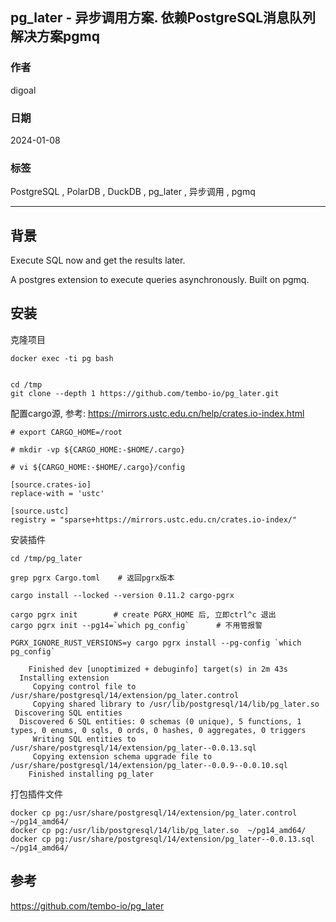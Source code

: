 ## pg_later - 异步调用方案. 依赖PostgreSQL消息队列解决方案pgmq     
                                      
### 作者                                      
digoal                                      
                                      
### 日期                                      
2024-01-08                                
                                      
### 标签                                      
PostgreSQL , PolarDB , DuckDB , pg_later , 异步调用 , pgmq          
                                      
----                                      
                                      
## 背景          
Execute SQL now and get the results later.      
  
A postgres extension to execute queries asynchronously. Built on pgmq.  
    
## 安装            
克隆项目            
```            
docker exec -ti pg bash            
            
            
cd /tmp            
git clone --depth 1 https://github.com/tembo-io/pg_later.git       
```            
            
配置cargo源, 参考: https://mirrors.ustc.edu.cn/help/crates.io-index.html            
```            
# export CARGO_HOME=/root              
              
# mkdir -vp ${CARGO_HOME:-$HOME/.cargo}              
              
# vi ${CARGO_HOME:-$HOME/.cargo}/config              
            
[source.crates-io]              
replace-with = 'ustc'              
              
[source.ustc]              
registry = "sparse+https://mirrors.ustc.edu.cn/crates.io-index/"              
```            
            
安装插件            
```            
cd /tmp/pg_later           
        
grep pgrx Cargo.toml    # 返回pgrx版本      
        
cargo install --locked --version 0.11.2 cargo-pgrx        
            
cargo pgrx init        # create PGRX_HOME 后, 立即ctrl^c 退出            
cargo pgrx init --pg14=`which pg_config`      # 不用管报警            
            
PGRX_IGNORE_RUST_VERSIONS=y cargo pgrx install --pg-config `which pg_config`             
```     
    
```    
    Finished dev [unoptimized + debuginfo] target(s) in 2m 43s  
  Installing extension  
     Copying control file to /usr/share/postgresql/14/extension/pg_later.control  
     Copying shared library to /usr/lib/postgresql/14/lib/pg_later.so  
 Discovering SQL entities  
  Discovered 6 SQL entities: 0 schemas (0 unique), 5 functions, 1 types, 0 enums, 0 sqls, 0 ords, 0 hashes, 0 aggregates, 0 triggers  
     Writing SQL entities to /usr/share/postgresql/14/extension/pg_later--0.0.13.sql  
     Copying extension schema upgrade file to /usr/share/postgresql/14/extension/pg_later--0.0.9--0.0.10.sql  
    Finished installing pg_later  
```           
    
打包插件文件    
```    
docker cp pg:/usr/share/postgresql/14/extension/pg_later.control  ~/pg14_amd64/    
docker cp pg:/usr/lib/postgresql/14/lib/pg_later.so  ~/pg14_amd64/    
docker cp pg:/usr/share/postgresql/14/extension/pg_later--0.0.13.sql  ~/pg14_amd64/    
```    
    
## 参考    
https://github.com/tembo-io/pg_later  
    
